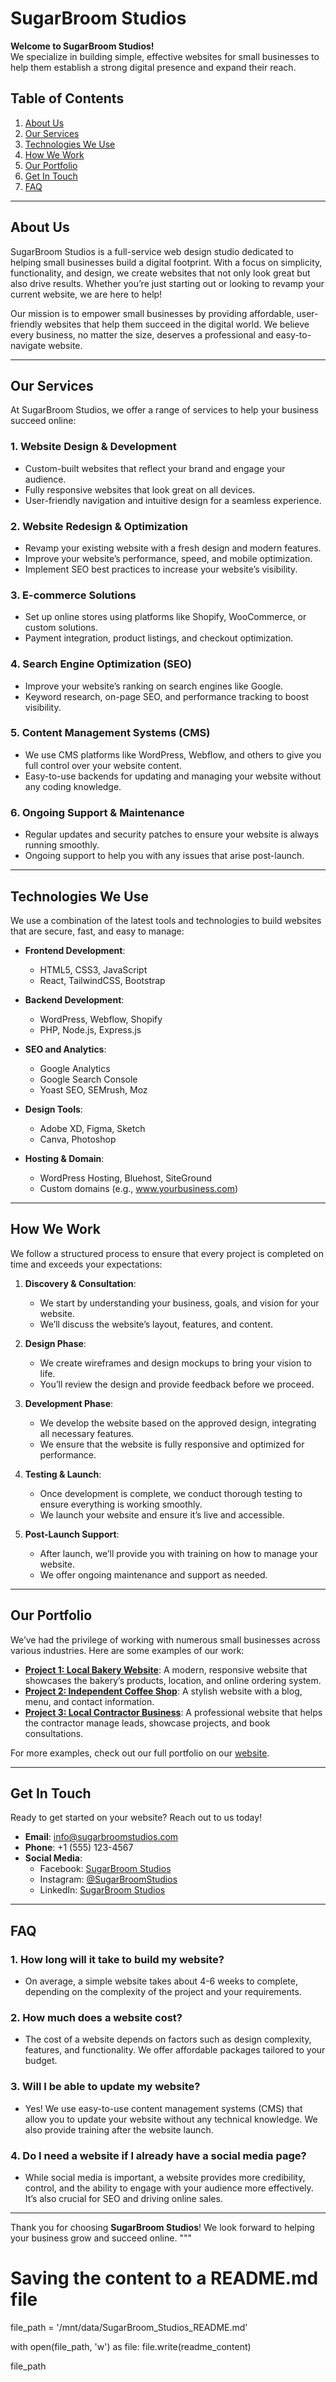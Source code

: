 # SugarBroom Studios

**Welcome to SugarBroom Studios!**  
We specialize in building simple, effective websites for small businesses to help them establish a strong digital presence and expand their reach.

## Table of Contents

1. [About Us](#about-us)
2. [Our Services](#our-services)
3. [Technologies We Use](#technologies-we-use)
4. [How We Work](#how-we-work)
5. [Our Portfolio](#our-portfolio)
6. [Get In Touch](#get-in-touch)
7. [FAQ](#faq)

---

## About Us

SugarBroom Studios is a full-service web design studio dedicated to helping small businesses build a digital footprint. With a focus on simplicity, functionality, and design, we create websites that not only look great but also drive results. Whether you’re just starting out or looking to revamp your current website, we are here to help!

Our mission is to empower small businesses by providing affordable, user-friendly websites that help them succeed in the digital world. We believe every business, no matter the size, deserves a professional and easy-to-navigate website.

---

## Our Services

At SugarBroom Studios, we offer a range of services to help your business succeed online:

### 1. **Website Design & Development**
   - Custom-built websites that reflect your brand and engage your audience.
   - Fully responsive websites that look great on all devices.
   - User-friendly navigation and intuitive design for a seamless experience.

### 2. **Website Redesign & Optimization**
   - Revamp your existing website with a fresh design and modern features.
   - Improve your website’s performance, speed, and mobile optimization.
   - Implement SEO best practices to increase your website’s visibility.

### 3. **E-commerce Solutions**
   - Set up online stores using platforms like Shopify, WooCommerce, or custom solutions.
   - Payment integration, product listings, and checkout optimization.

### 4. **Search Engine Optimization (SEO)**
   - Improve your website’s ranking on search engines like Google.
   - Keyword research, on-page SEO, and performance tracking to boost visibility.

### 5. **Content Management Systems (CMS)**
   - We use CMS platforms like WordPress, Webflow, and others to give you full control over your website content.
   - Easy-to-use backends for updating and managing your website without any coding knowledge.

### 6. **Ongoing Support & Maintenance**
   - Regular updates and security patches to ensure your website is always running smoothly.
   - Ongoing support to help you with any issues that arise post-launch.

---

## Technologies We Use

We use a combination of the latest tools and technologies to build websites that are secure, fast, and easy to manage:

- **Frontend Development**:
  - HTML5, CSS3, JavaScript
  - React, TailwindCSS, Bootstrap

- **Backend Development**:
  - WordPress, Webflow, Shopify
  - PHP, Node.js, Express.js

- **SEO and Analytics**:
  - Google Analytics
  - Google Search Console
  - Yoast SEO, SEMrush, Moz

- **Design Tools**:
  - Adobe XD, Figma, Sketch
  - Canva, Photoshop

- **Hosting & Domain**:
  - WordPress Hosting, Bluehost, SiteGround
  - Custom domains (e.g., www.yourbusiness.com)

---

## How We Work

We follow a structured process to ensure that every project is completed on time and exceeds your expectations:

1. **Discovery & Consultation**:
   - We start by understanding your business, goals, and vision for your website.
   - We’ll discuss the website’s layout, features, and content.

2. **Design Phase**:
   - We create wireframes and design mockups to bring your vision to life.
   - You’ll review the design and provide feedback before we proceed.

3. **Development Phase**:
   - We develop the website based on the approved design, integrating all necessary features.
   - We ensure that the website is fully responsive and optimized for performance.

4. **Testing & Launch**:
   - Once development is complete, we conduct thorough testing to ensure everything is working smoothly.
   - We launch your website and ensure it’s live and accessible.

5. **Post-Launch Support**:
   - After launch, we’ll provide you with training on how to manage your website.
   - We offer ongoing maintenance and support as needed.

---

## Our Portfolio

We’ve had the privilege of working with numerous small businesses across various industries. Here are some examples of our work:

- **[Project 1: Local Bakery Website](#)**: A modern, responsive website that showcases the bakery’s products, location, and online ordering system.
- **[Project 2: Independent Coffee Shop](#)**: A stylish website with a blog, menu, and contact information.
- **[Project 3: Local Contractor Business](#)**: A professional website that helps the contractor manage leads, showcase projects, and book consultations.

For more examples, check out our full portfolio on our [website](#).

---

## Get In Touch

Ready to get started on your website? Reach out to us today!

- **Email**: [info@sugarbroomstudios.com](mailto:info@sugarbroomstudios.com)
- **Phone**: +1 (555) 123-4567
- **Social Media**:
  - Facebook: [SugarBroom Studios](#)
  - Instagram: [@SugarBroomStudios](#)
  - LinkedIn: [SugarBroom Studios](#)

---

## FAQ

### 1. **How long will it take to build my website?**
   - On average, a simple website takes about 4-6 weeks to complete, depending on the complexity of the project and your requirements.

### 2. **How much does a website cost?**
   - The cost of a website depends on factors such as design complexity, features, and functionality. We offer affordable packages tailored to your budget.

### 3. **Will I be able to update my website?**
   - Yes! We use easy-to-use content management systems (CMS) that allow you to update your website without any technical knowledge. We also provide training after the website launch.

### 4. **Do I need a website if I already have a social media page?**
   - While social media is important, a website provides more credibility, control, and the ability to engage with your audience more effectively. It’s also crucial for SEO and driving online sales.

---

Thank you for choosing **SugarBroom Studios**! We look forward to helping your business grow and succeed online.
"""

# Saving the content to a README.md file
file_path = '/mnt/data/SugarBroom_Studios_README.md'

with open(file_path, 'w') as file:
    file.write(readme_content)

file_path


